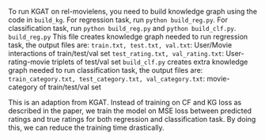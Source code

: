 To run KGAT on rel-movielens, you need to build knowledge graph using the code in `build_kg`. For regression task, run `python build_reg.py`. For classification task, run `python build_reg.py` and `python build_clf.py`.
`build_reg.py` This file creates knowledge graph needed to run regression task, the output files are:
`train.txt, test.txt, val.txt`: User/Movie interactions of train/test/val set
`test_rating.txt, val_rating.txt`: User-rating-movie triplets of test/val set
`build_clf.py` creates extra knowledge graph needed to run classification task, the output files are:
`train_category.txt, test_category.txt, val_category.txt`: movie-category of train/test/val set

This is an adaption from KGAT. Instead of training on CF and KG loss as described in the paper, we train the model on MSE loss between predicted ratings and true ratings for both regression and classification task. By doing this, we can reduce the training time drastically.